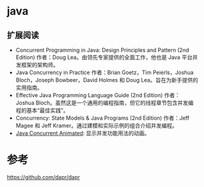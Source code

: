 #  java 

## 扩展阅读
* Concurrent Programming in Java: Design Principles and Pattern (2nd Edition) 作者：Doug Lea。由领先专家提供的全面工作，他也是 Java 平台并发框架的架构师。
* Java Concurrency in Practice 作者：Brian Goetz，Tim Peierls，Joshua Bloch，Joseph Bowbeer，David Holmes 和 Doug Lea。旨在为新手提供的实用指南。
* Effective Java Programming Language Guide (2nd Edition) 作者：Joshua Bloch。虽然这是一个通用的编程指南，但它的线程章节包含并发编程的基本“最佳实践”。
* Concurrency: State Models & Java Programs (2nd Edition) 作者：Jeff Magee 和 Jeff Kramer。通过建模和实际示例的组合介绍并发编程。
* [Java Concurrent Animated](http://sourceforge.net/projects/javaconcurrenta/): 显示并发功能用法的动画。





##

## 




# 参考

https://github.com/dapr/dapr